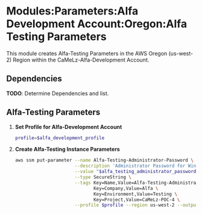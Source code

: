 # Modules:Parameters:Alfa Development Account:Oregon:Alfa Testing Parameters

This module creates Alfa-Testing Parameters in the AWS Oregon (us-west-2) Region within the
CaMeLz-Alfa-Development Account.

## Dependencies

**TODO**: Determine Dependencies and list.

## Alfa-Testing Parameters

1. **Set Profile for Alfa-Development Account**

    ```bash
    profile=$alfa_development_profile
    ```

1. **Create Alfa-Testing Instance Parameters**

    ```bash
    aws ssm put-parameter --name Alfa-Testing-Administrator-Password \
                          --description 'Administrator Password for Windows Instances' \
                          --value "$alfa_testing_administrator_password" \
                          --type SecureString \
                          --tags Key=Name,Value=Alfa-Testing-Administrator-Password \
                                 Key=Company,Value=Alfa \
                                 Key=Environment,Value=Testing \
                                 Key=Project,Value=CaMeLz-POC-4 \
                          --profile $profile --region us-west-2 --output text
    ```
